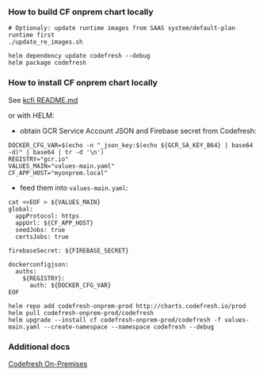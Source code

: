 ### How to build CF onprem chart locally

```shell
# Optionaly: update runtime images from SAAS system/default-plan runtime first
./update_re_images.sh

helm dependency update codefresh --debug
helm package codefresh
```

### How to install CF onprem chart locally

See [kcfi README.md](https://github.com/codefresh-io/kcfi#example---codefresh-onprem-installation)

or with HELM:

- obtain GCR Service Account JSON and Firebase secret from Codefresh:
```shell
DOCKER_CFG_VAR=$(echo -n "_json_key:$(echo ${GCR_SA_KEY_B64} | base64 -d)" | base64 | tr -d '\n')
REGISTRY="gcr.io"
VALUES_MAIN="values-main.yaml"
CF_APP_HOST="myonprem.local"
```

- feed them into `values-main.yaml`:

```shell
cat <<EOF > ${VALUES_MAIN}
global:
  appProtocol: https
  appUrl: ${CF_APP_HOST}
  seedJobs: true
  certsJobs: true

firebaseSecret: ${FIREBASE_SECRET}

dockerconfigjson:
  auths:
    ${REGISTRY}:
      auth: ${DOCKER_CFG_VAR}
EOF
```

```shell
helm repo add codefresh-onprem-prod http://charts.codefresh.io/prod
helm pull codefresh-onprem-prod/codefresh
helm upgrade --install cf codefresh-onprem-prod/codefresh -f values-main.yaml --create-namespace --namespace codefresh --debug
```

### Additional docs
[Codefresh On-Premises](https://codefresh.io/docs/docs/administration/codefresh-on-prem/)